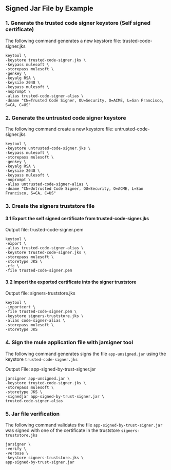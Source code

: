 ## Signed Jar File by Example

### 1. Generate the trusted code signer keystore (Self signed certificate)

The following command generates a new keystore file: trusted-code-signer.jks

```
keytool \
-keystore trusted-code-signer.jks \
-keypass mulesoft \
-storepass mulesoft \
-genkey \
-keyalg RSA \
-keysize 2048 \
-keypass mulesoft \
-noprompt \
-alias trusted-code-signer-alias \
-dname "CN=Trusted Code Signer, OU=Security, O=ACME, L=San Francisco, S=CA, C=US"
```

### 2. Generate the untrusted code signer keystore

The following command create a new keystore file: untrusted-code-signer.jks

```
keytool \
-keystore untrusted-code-signer.jks \
-keypass mulesoft \
-storepass mulesoft \
-genkey \
-keyalg RSA \
-keysize 2048 \
-keypass mulesoft \
-noprompt \
-alias untrusted-code-signer-alias \
-dname "CN=Untrusted Code Signer, OU=Security, O=ACME, L=San Francisco, S=CA, C=US"
```

### 3. Create the signers truststore file


#### 3.1 Export the self signed certificate from trusted-code-signer.jks

Output file: trusted-code-signer.pem

```
keytool \
-export \
-alias trusted-code-signer-alias \
-keystore trusted-code-signer.jks \
-storepass mulesoft \
-storetype JKS \
-rfc \
-file trusted-code-signer.pem
```

#### 3.2 Import the exported certificate into the signer truststore

Output file: signers-truststore.jks

```
keytool \
-importcert \
-file trusted-code-signer.pem \
-keystore signers-truststore.jks \
-alias code-signer-alias \
-storepass mulesoft \
-storetype JKS
```

### 4. Sign the mule application file with jarsigner tool

The following command generates signs the file `app-unsigned.jar` using the keystore `trusted-code-signer.jks`

Output File: app-signed-by-trust-signer.jar

```
jarsigner app-unsigned.jar \
-keystore trusted-code-signer.jks \
-storepass mulesoft \
-storetype JKS \
-signedjar app-signed-by-trust-signer.jar \
trusted-code-signer-alias
```

### 5. Jar file verification

The following command validates the file `app-signed-by-trust-signer.jar` was signed with one of the certificate in the truststore `signers-truststore.jks`

```
jarsigner \
-verify \
-verbose \
-keystore signers-truststore.jks \
app-signed-by-trust-signer.jar
```